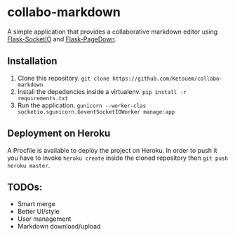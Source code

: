 # collabo-markdown

A simple application that provides a collaborative markdown editor using [Flask-SocketIO](https://github.com/miguelgrinberg/flask-socketio) and [Flask-PageDown](https://github.com/miguelgrinberg/flask-pagedown).

## Installation

1. Clone this repository.
`git clone https://github.com/Ketouem/collabo-markdown`
2. Install the depedencies inside a virtualenv.
`pip install -r requirements.txt`
3. Run the application.
`gunicorn --worker-clas socketio.sgunicorn.GeventSocketIOWorker manage:app`

## Deployment on Heroku

A Procfile is available to deploy the project on Heroku. In order to push it you have to invoke `heroku create` inside the cloned repository then `git push heroku master`.

## TODOs:

- Smart merge
- Better UI/style
- User management
- Markdown download/upload